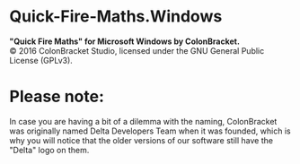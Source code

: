# Quick-Fire-Maths.Windows
<b>"Quick Fire Maths" for Microsoft Windows by ColonBracket.</b> <br />
© 2016 ColonBracket Studio, licensed under the GNU General Public License (GPLv3).

# Please note:
In case you are having a bit of a dilemma with the naming, ColonBracket was originally named Delta Developers Team when it was founded, which is why you will notice that the older versions of our software still have the "Delta" logo on them.
